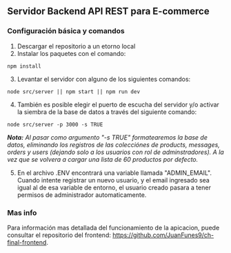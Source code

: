 ## Servidor Backend API REST para E-commerce

### Configuración básica y comandos

1. Descargar el repositorio a un etorno local
2. Instalar los paquetes con el comando:
~~~
npm install
~~~
3. Levantar el servidor con alguno de los siguientes comandos:
~~~
node src/server || npm start || npm run dev
~~~
4. También es posible elegir el puerto de escucha del servidor y/o activar la siembra de la base de datos a través del siguiente comando:
~~~
node src/server -p 3000 -s TRUE
~~~
***Nota:*** *Al pasar como argumento "-s TRUE" formatearemos la base de datos, eliminando los registros de las colecciónes de products, messages, orders y users (dejando solo a los usuarios con rol de adminstradores). A la vez que se volvera a cargar una lista de 60 productos por defecto.*

5. En el archivo .ENV encontrará una variable llamada "ADMIN_EMAIL". Cuando intente registrar un nuevo usuario, y el email ingresado sea igual al de esa variable de entorno, el usuario creado pasara a tener permisos de administrador automaticamente.

### Mas info
Para información mas detallada del funcionamiento de la apicacion, puede consultar el repositorio del frontend: https://github.com/JuanFunes9/ch-final-frontend.

